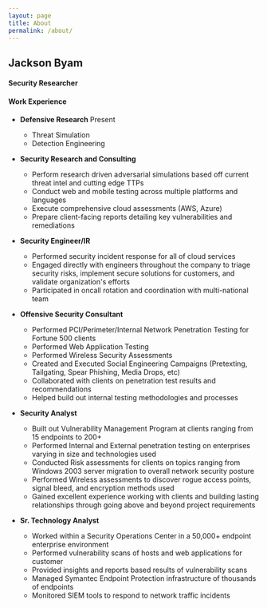 ```yaml
---
layout: page
title: About
permalink: /about/
---
```


## Jackson Byam

#### Security Researcher


#### Work Experience
*   **Defensive Research** Present
    - Threat Simulation
    - Detection Engineering

*   **Security Research and Consulting**
    - Perform research driven adversarial simulations based off current threat intel and cutting edge TTPs 
    - Conduct web and mobile testing across multiple platforms and languages
    - Execute comprehensive cloud assessments (AWS, Azure)
    - Prepare client-facing reports detailing key vulnerabilities and remediations

*   **Security Engineer/IR**
    - Performed security incident response for all of cloud services
    - Engaged directly with engineers throughout the company to triage security risks, implement secure solutions for customers, and validate organization's efforts
    - Participated in oncall rotation and coordination with multi-national team

*   **Offensive Security Consultant**
    - Performed PCI/Perimeter/Internal Network Penetration Testing for Fortune 500 clients
    - Performed Web Application Testing
    - Performed Wireless Security Assessments
    - Created and Executed Social Engineering Campaigns (Pretexting, Tailgating, Spear
    Phishing, Media Drops, etc)
    - Collaborated with clients on penetration test results and recommendations
    - Helped build out internal testing methodologies and processes
    
*   **Security Analyst**
    - Built out Vulnerability Management Program at clients ranging from 15 endpoints to 200+
    - Performed Internal and External penetration testing on enterprises varying in size and technologies used
    - Conducted Risk assessments for clients on topics ranging from Windows 2003 server migration to overall network security       posture
    - Performed Wireless assessments to discover rogue access points, signal bleed, and encryption methods used
    - Gained excellent experience working with clients and building lasting relationships through going above and beyond project requirements
    
*   **Sr. Technology Analyst**
    - Worked within a Security Operations Center in a 50,000+ endpoint enterprise environment
    - Performed vulnerability scans of hosts and web applications for customer
    - Provided insights and reports based results of vulnerability scans
    - Managed Symantec Endpoint Protection infrastructure of thousands of endpoints
    - Monitored SIEM tools to respond to network traffic incidents
    

